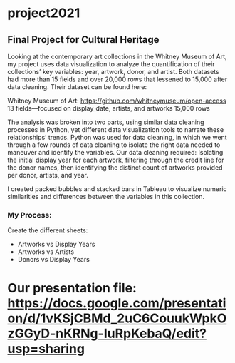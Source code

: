 # project2021

## Final Project for Cultural Heritage


Looking at the contemporary art collections in the Whitney Museum of Art, my project uses data visualization to analyze the quantification of their collections’ key variables: year, artwork, donor, and artist. Both datasets had more than 15 fields and over 20,000 rows that lessened to 15,000 after data cleaning. Their dataset can be found here:

Whitney Museum of Art: https://github.com/whitneymuseum/open-access 13 fields—focused on display_date, artists, and artworks 15,000 rows

The analysis was broken into two parts, using similar data cleaning processes in Python, yet different data visualization tools to narrate these relationships’ trends. Python was used for data cleaning, in which we went through a few rounds of data cleaning to isolate the right data needed to maneuver and identify the variables. Our data cleaning required: Isolating the initial display year for each artwork, filtering through the credit line for the donor names, then identifying the distinct count of artworks provided per donor, artists, and year.

I created packed bubbles and stacked bars in Tableau to visualize numeric similarities and differences between the variables in this collection. 

### My Process:

Create the different sheets:
+ Artworks vs Display Years
+ Artworks vs Artists
+ Donors vs Display Years

# Our presentation file: https://docs.google.com/presentation/d/1vKSjCBMd_2uC6CouukWpkOzGGyD-nKRNg-IuRpKebaQ/edit?usp=sharing
